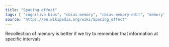 ```yaml
---
title: "Spacing effect"
tags: [ "cognitive-bias", "cbias-memory", "cbias-memory-edit", "memory" ]
source: "https://en.wikipedia.org/wiki/Spacing_effect"
---
```


Recollection of memory is better if we try to remember that information at specific intervals
